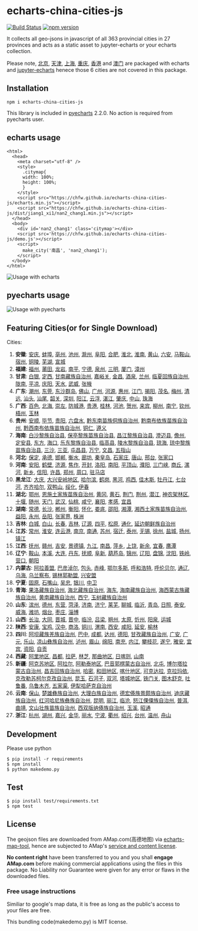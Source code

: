 # echarts-china-cities-js

[![Build Status](https://travis-ci.org/chfw/echarts-china-cities-js.svg?branch=master)](https://travis-ci.org/chfw/echarts-china-cities-js) [![npm version](https://badge.fury.io/js/echarts-china-cities-js.svg)](https://badge.fury.io/js/echarts-china-cities-js)

It collects all geo-jsons in javascript of all 363 provincial cities
in 27 provinces and acts as a static asset to jupyter-echarts or your
echarts collection.

Please note, [北京](https://chfw.github.io/jupyter-echarts/echarts/beijing.js), [天津](https://chfw.github.io/jupyter-echarts/echarts/tianjin.js), [上海](https://chfw.github.io/jupyter-echarts/echarts/shanghai.js), [重庆](https://chfw.github.io/jupyter-echarts/echarts/chongqing.js), [香港](https://chfw.github.io/jupyter-echarts/echarts/xianggang.js) and [澳门](https://chfw.github.io/jupyter-echarts/echarts/aomen.js) are packaged with echarts and [jupyter-echarts](https://chfw.github.io/jupyter-echarts/preview.html) henece those 6 cities are not covered in this package.

## Installation

```
npm i echarts-china-cities-js
```

This library is included in [pyecharts](https://github.com/chenjiandongx/pyecharts) 2.2.0. No action is required from pyecharts user.

## echarts usage

```
<html>
  <head>
    <meta charset="utf-8" />
	<style>
	  .citymap{
	  width: 100%;
	  height: 100%;
	  }
	</style>
  	<script src="https://chfw.github.io/echarts-china-cities-js/echarts.min.js"></script>
	<script src="https://chfw.github.io/echarts-china-cities-js/dist/jiang1_xi1/nan2_chang1.min.js"></script>
  </head>
  <body>
	<div id='nan2_chang1' class='citymap'></div>
	<script src='https://chfw.github.io/echarts-china-cities-js/demo.js'></script>
	<script>
	  make_city('南昌', 'nan2_chang1');
	</script>
  </body>
</html>
```

![Usage with echarts](https://chfw.github.io/echarts-china-cities-js/nanchang.png)

## pyecharts usage

![Usage with pyecharts](https://user-images.githubusercontent.com/4280312/29755070-9bc9ae70-8b89-11e7-9bf2-bec09cb5f1a1.png)

## Featuring Cities(or for Single Download)

Cities:
1. **安徽**:
[安庆](https://chfw.github.io/echarts-china-cities-js/dist/an1_hui1/an1_qing4.js), [蚌埠](https://chfw.github.io/echarts-china-cities-js/dist/an1_hui1/bang4_bu4.js), [亳州](https://chfw.github.io/echarts-china-cities-js/dist/an1_hui1/bo2_zhou1.js), [池州](https://chfw.github.io/echarts-china-cities-js/dist/an1_hui1/chi2_zhou1.js), [滁州](https://chfw.github.io/echarts-china-cities-js/dist/an1_hui1/chu2_zhou1.js), [阜阳](https://chfw.github.io/echarts-china-cities-js/dist/an1_hui1/fu4_yang2.js), [合肥](https://chfw.github.io/echarts-china-cities-js/dist/an1_hui1/he2_fei2.js), [淮北](https://chfw.github.io/echarts-china-cities-js/dist/an1_hui1/huai2_bei3.js), [淮南](https://chfw.github.io/echarts-china-cities-js/dist/an1_hui1/huai2_nan2.js), [黄山](https://chfw.github.io/echarts-china-cities-js/dist/an1_hui1/huang2_shan1.js), [六安](https://chfw.github.io/echarts-china-cities-js/dist/an1_hui1/liu4_an1.js), [马鞍山](https://chfw.github.io/echarts-china-cities-js/dist/an1_hui1/ma3_an1_shan1.js), [宿州](https://chfw.github.io/echarts-china-cities-js/dist/an1_hui1/su4_zhou1.js), [铜陵](https://chfw.github.io/echarts-china-cities-js/dist/an1_hui1/tong2_ling2.js), [芜湖](https://chfw.github.io/echarts-china-cities-js/dist/an1_hui1/wu2_hu2.js), [宣城](https://chfw.github.io/echarts-china-cities-js/dist/an1_hui1/xuan1_cheng2.js)
2. **福建**:
[福州](https://chfw.github.io/echarts-china-cities-js/dist/fu2_jian4/fu2_zhou1.js), [莆田](https://chfw.github.io/echarts-china-cities-js/dist/fu2_jian4/fu3_tian2.js), [龙岩](https://chfw.github.io/echarts-china-cities-js/dist/fu2_jian4/long2_yan2.js), [南平](https://chfw.github.io/echarts-china-cities-js/dist/fu2_jian4/nan2_ping2.js), [宁德](https://chfw.github.io/echarts-china-cities-js/dist/fu2_jian4/ning2_de2.js), [泉州](https://chfw.github.io/echarts-china-cities-js/dist/fu2_jian4/quan2_zhou1.js), [三明](https://chfw.github.io/echarts-china-cities-js/dist/fu2_jian4/san1_ming2.js), [厦门](https://chfw.github.io/echarts-china-cities-js/dist/fu2_jian4/sha4_men2.js), [漳州](https://chfw.github.io/echarts-china-cities-js/dist/fu2_jian4/zhang1_zhou1.js)
3. **甘肃**:
[白银](https://chfw.github.io/echarts-china-cities-js/dist/gan1_su4/bai2_yin2.js), [定西](https://chfw.github.io/echarts-china-cities-js/dist/gan1_su4/ding4_xi1.js), [甘南藏族自治州](https://chfw.github.io/echarts-china-cities-js/dist/gan1_su4/gan1_nan2_cang2_zu2_zi4_zhi4_zhou1.js), [嘉峪关](https://chfw.github.io/echarts-china-cities-js/dist/gan1_su4/jia1_yu4_guan1.js), [金昌](https://chfw.github.io/echarts-china-cities-js/dist/gan1_su4/jin1_chang1.js), [酒泉](https://chfw.github.io/echarts-china-cities-js/dist/gan1_su4/jiu3_quan2.js), [兰州](https://chfw.github.io/echarts-china-cities-js/dist/gan1_su4/lan2_zhou1.js), [临夏回族自治州](https://chfw.github.io/echarts-china-cities-js/dist/gan1_su4/lin2_xia4_hui2_zu2_zi4_zhi4_zhou1.js), [陇南](https://chfw.github.io/echarts-china-cities-js/dist/gan1_su4/long3_nan2.js), [平凉](https://chfw.github.io/echarts-china-cities-js/dist/gan1_su4/ping2_liang2.js), [庆阳](https://chfw.github.io/echarts-china-cities-js/dist/gan1_su4/qing4_yang2.js), [天水](https://chfw.github.io/echarts-china-cities-js/dist/gan1_su4/tian1_shui3.js), [武威](https://chfw.github.io/echarts-china-cities-js/dist/gan1_su4/wu3_wei1.js), [张掖](https://chfw.github.io/echarts-china-cities-js/dist/gan1_su4/zhang1_ye4.js)
4. **广东**:
[潮州](https://chfw.github.io/echarts-china-cities-js/dist/guang3_dong1/chao2_zhou1.js), [东莞](https://chfw.github.io/echarts-china-cities-js/dist/guang3_dong1/dong1_guan1.js), [东沙群岛](https://chfw.github.io/echarts-china-cities-js/dist/guang3_dong1/dong1_sha1_qun2_dao3.js), [佛山](https://chfw.github.io/echarts-china-cities-js/dist/guang3_dong1/fo2_shan1.js), [广州](https://chfw.github.io/echarts-china-cities-js/dist/guang3_dong1/guang3_zhou1.js), [河源](https://chfw.github.io/echarts-china-cities-js/dist/guang3_dong1/he2_yuan2.js), [惠州](https://chfw.github.io/echarts-china-cities-js/dist/guang3_dong1/hui4_zhou1.js), [江门](https://chfw.github.io/echarts-china-cities-js/dist/guang3_dong1/jiang1_men2.js), [揭阳](https://chfw.github.io/echarts-china-cities-js/dist/guang3_dong1/jie1_yang2.js), [茂名](https://chfw.github.io/echarts-china-cities-js/dist/guang3_dong1/mao4_ming2.js), [梅州](https://chfw.github.io/echarts-china-cities-js/dist/guang3_dong1/mei2_zhou1.js), [清远](https://chfw.github.io/echarts-china-cities-js/dist/guang3_dong1/qing1_yuan3.js), [汕头](https://chfw.github.io/echarts-china-cities-js/dist/guang3_dong1/shan4_tou2.js), [汕尾](https://chfw.github.io/echarts-china-cities-js/dist/guang3_dong1/shan4_wei3.js), [韶关](https://chfw.github.io/echarts-china-cities-js/dist/guang3_dong1/shao2_guan1.js), [深圳](https://chfw.github.io/echarts-china-cities-js/dist/guang3_dong1/shen1_zhen4.js), [阳江](https://chfw.github.io/echarts-china-cities-js/dist/guang3_dong1/yang2_jiang1.js), [云浮](https://chfw.github.io/echarts-china-cities-js/dist/guang3_dong1/yun2_fu2.js), [湛江](https://chfw.github.io/echarts-china-cities-js/dist/guang3_dong1/zhan4_jiang1.js), [肇庆](https://chfw.github.io/echarts-china-cities-js/dist/guang3_dong1/zhao4_qing4.js), [中山](https://chfw.github.io/echarts-china-cities-js/dist/guang3_dong1/zhong1_shan1.js), [珠海](https://chfw.github.io/echarts-china-cities-js/dist/guang3_dong1/zhu1_hai3.js)
5. **广西**:
[百色](https://chfw.github.io/echarts-china-cities-js/dist/guang3_xi1/bai3_se4.js), [北海](https://chfw.github.io/echarts-china-cities-js/dist/guang3_xi1/bei3_hai3.js), [崇左](https://chfw.github.io/echarts-china-cities-js/dist/guang3_xi1/chong2_zuo3.js), [防城港](https://chfw.github.io/echarts-china-cities-js/dist/guang3_xi1/fang2_cheng2_gang3.js), [贵港](https://chfw.github.io/echarts-china-cities-js/dist/guang3_xi1/gui4_gang3.js), [桂林](https://chfw.github.io/echarts-china-cities-js/dist/guang3_xi1/gui4_lin2.js), [河池](https://chfw.github.io/echarts-china-cities-js/dist/guang3_xi1/he2_chi2.js), [贺州](https://chfw.github.io/echarts-china-cities-js/dist/guang3_xi1/he4_zhou1.js), [来宾](https://chfw.github.io/echarts-china-cities-js/dist/guang3_xi1/lai2_bin1.js), [柳州](https://chfw.github.io/echarts-china-cities-js/dist/guang3_xi1/liu3_zhou1.js), [南宁](https://chfw.github.io/echarts-china-cities-js/dist/guang3_xi1/nan2_ning2.js), [钦州](https://chfw.github.io/echarts-china-cities-js/dist/guang3_xi1/qin1_zhou1.js), [梧州](https://chfw.github.io/echarts-china-cities-js/dist/guang3_xi1/wu2_zhou1.js), [玉林](https://chfw.github.io/echarts-china-cities-js/dist/guang3_xi1/yu4_lin2.js)
6. **贵州**:
[安顺](https://chfw.github.io/echarts-china-cities-js/dist/gui4_zhou1/an1_shun4.js), [毕节](https://chfw.github.io/echarts-china-cities-js/dist/gui4_zhou1/bi4_jie2.js), [贵阳](https://chfw.github.io/echarts-china-cities-js/dist/gui4_zhou1/gui4_yang2.js), [六盘水](https://chfw.github.io/echarts-china-cities-js/dist/gui4_zhou1/liu4_pan2_shui3.js), [黔东南苗族侗族自治州](https://chfw.github.io/echarts-china-cities-js/dist/gui4_zhou1/qian2_dong1_nan2_miao2_zu2_tong1_zu2_zi4_zhi4_zhou1.js), [黔南布依族苗族自治州](https://chfw.github.io/echarts-china-cities-js/dist/gui4_zhou1/qian2_nan2_bu4_yi1_zu2_miao2_zu2_zi4_zhi4_zhou1.js), [黔西南布依族苗族自治州](https://chfw.github.io/echarts-china-cities-js/dist/gui4_zhou1/qian2_xi1_nan2_bu4_yi1_zu2_miao2_zu2_zi4_zhi4_zhou1.js), [铜仁](https://chfw.github.io/echarts-china-cities-js/dist/gui4_zhou1/tong2_ren2.js), [遵义](https://chfw.github.io/echarts-china-cities-js/dist/gui4_zhou1/zun1_yi4.js)
7. **海南**:
[白沙黎族自治县](https://chfw.github.io/echarts-china-cities-js/dist/hai3_nan2/bai2_sha1_li2_zu2_zi4_zhi4_xian4.js), [保亭黎族苗族自治县](https://chfw.github.io/echarts-china-cities-js/dist/hai3_nan2/bao3_ting2_li2_zu2_miao2_zu2_zi4_zhi4_xian4.js), [昌江黎族自治县](https://chfw.github.io/echarts-china-cities-js/dist/hai3_nan2/chang1_jiang1_li2_zu2_zi4_zhi4_xian4.js), [澄迈县](https://chfw.github.io/echarts-china-cities-js/dist/hai3_nan2/cheng2_mai4_xian4.js), [儋州](https://chfw.github.io/echarts-china-cities-js/dist/hai3_nan2/dan1_zhou1.js), [定安县](https://chfw.github.io/echarts-china-cities-js/dist/hai3_nan2/ding4_an1_xian4.js), [东方](https://chfw.github.io/echarts-china-cities-js/dist/hai3_nan2/dong1_fang1.js), [海口](https://chfw.github.io/echarts-china-cities-js/dist/hai3_nan2/hai3_kou3.js), [乐东黎族自治县](https://chfw.github.io/echarts-china-cities-js/dist/hai3_nan2/le4_dong1_li2_zu2_zi4_zhi4_xian4.js), [临高县](https://chfw.github.io/echarts-china-cities-js/dist/hai3_nan2/lin2_gao1_xian4.js), [陵水黎族自治县](https://chfw.github.io/echarts-china-cities-js/dist/hai3_nan2/ling2_shui3_li2_zu2_zi4_zhi4_xian4.js), [琼海](https://chfw.github.io/echarts-china-cities-js/dist/hai3_nan2/qiong2_hai3.js), [琼中黎族苗族自治县](https://chfw.github.io/echarts-china-cities-js/dist/hai3_nan2/qiong2_zhong1_li2_zu2_miao2_zu2_zi4_zhi4_xian4.js), [三沙](https://chfw.github.io/echarts-china-cities-js/dist/hai3_nan2/san1_sha1.js), [三亚](https://chfw.github.io/echarts-china-cities-js/dist/hai3_nan2/san1_ya4.js), [屯昌县](https://chfw.github.io/echarts-china-cities-js/dist/hai3_nan2/tun2_chang1_xian4.js), [万宁](https://chfw.github.io/echarts-china-cities-js/dist/hai3_nan2/wan4_ning2.js), [文昌](https://chfw.github.io/echarts-china-cities-js/dist/hai3_nan2/wen2_chang1.js), [五指山](https://chfw.github.io/echarts-china-cities-js/dist/hai3_nan2/wu3_zhi3_shan1.js)
8. **河北**:
[保定](https://chfw.github.io/echarts-china-cities-js/dist/he2_bei3/bao3_ding4.js), [承德](https://chfw.github.io/echarts-china-cities-js/dist/he2_bei3/cheng2_de2.js), [邯郸](https://chfw.github.io/echarts-china-cities-js/dist/he2_bei3/han2_dan1.js), [衡水](https://chfw.github.io/echarts-china-cities-js/dist/he2_bei3/heng2_shui3.js), [廊坊](https://chfw.github.io/echarts-china-cities-js/dist/he2_bei3/lang2_fang1.js), [秦皇岛](https://chfw.github.io/echarts-china-cities-js/dist/he2_bei3/qin2_huang2_dao3.js), [石家庄](https://chfw.github.io/echarts-china-cities-js/dist/he2_bei3/shi2_jia1_zhuang1.js), [唐山](https://chfw.github.io/echarts-china-cities-js/dist/he2_bei3/tang2_shan1.js), [邢台](https://chfw.github.io/echarts-china-cities-js/dist/he2_bei3/xing2_tai2.js), [张家口](https://chfw.github.io/echarts-china-cities-js/dist/he2_bei3/zhang1_jia1_kou3.js)
9. **河南**:
[安阳](https://chfw.github.io/echarts-china-cities-js/dist/he2_nan2/an1_yang2.js), [鹤壁](https://chfw.github.io/echarts-china-cities-js/dist/he2_nan2/he4_bi4.js), [济源](https://chfw.github.io/echarts-china-cities-js/dist/he2_nan2/ji4_yuan2.js), [焦作](https://chfw.github.io/echarts-china-cities-js/dist/he2_nan2/jiao1_zuo4.js), [开封](https://chfw.github.io/echarts-china-cities-js/dist/he2_nan2/kai1_feng1.js), [洛阳](https://chfw.github.io/echarts-china-cities-js/dist/he2_nan2/luo4_yang2.js), [南阳](https://chfw.github.io/echarts-china-cities-js/dist/he2_nan2/nan2_yang2.js), [平顶山](https://chfw.github.io/echarts-china-cities-js/dist/he2_nan2/ping2_ding3_shan1.js), [濮阳](https://chfw.github.io/echarts-china-cities-js/dist/he2_nan2/pu2_yang2.js), [三门峡](https://chfw.github.io/echarts-china-cities-js/dist/he2_nan2/san1_men2_xia2.js), [商丘](https://chfw.github.io/echarts-china-cities-js/dist/he2_nan2/shang1_qiu1.js), [漯河](https://chfw.github.io/echarts-china-cities-js/dist/he2_nan2/ta4_he2.js), [新乡](https://chfw.github.io/echarts-china-cities-js/dist/he2_nan2/xin1_xiang1.js), [信阳](https://chfw.github.io/echarts-china-cities-js/dist/he2_nan2/xin4_yang2.js), [许昌](https://chfw.github.io/echarts-china-cities-js/dist/he2_nan2/xu3_chang1.js), [郑州](https://chfw.github.io/echarts-china-cities-js/dist/he2_nan2/zheng4_zhou1.js), [周口](https://chfw.github.io/echarts-china-cities-js/dist/he2_nan2/zhou1_kou3.js), [驻马店](https://chfw.github.io/echarts-china-cities-js/dist/he2_nan2/zhu4_ma3_dian4.js)
10. **黑龙江**:
[大庆](https://chfw.github.io/echarts-china-cities-js/dist/hei1_long2_jiang1/da4_qing4.js), [大兴安岭地区](https://chfw.github.io/echarts-china-cities-js/dist/hei1_long2_jiang1/da4_xing1_an1_ling2_di4_qu1.js), [哈尔滨](https://chfw.github.io/echarts-china-cities-js/dist/hei1_long2_jiang1/ha1_er3_bin1.js), [鹤岗](https://chfw.github.io/echarts-china-cities-js/dist/hei1_long2_jiang1/he4_gang3.js), [黑河](https://chfw.github.io/echarts-china-cities-js/dist/hei1_long2_jiang1/hei1_he2.js), [鸡西](https://chfw.github.io/echarts-china-cities-js/dist/hei1_long2_jiang1/ji1_xi1.js), [佳木斯](https://chfw.github.io/echarts-china-cities-js/dist/hei1_long2_jiang1/jia1_mu4_si1.js), [牡丹江](https://chfw.github.io/echarts-china-cities-js/dist/hei1_long2_jiang1/mu3_dan1_jiang1.js), [七台河](https://chfw.github.io/echarts-china-cities-js/dist/hei1_long2_jiang1/qi1_tai2_he2.js), [齐齐哈尔](https://chfw.github.io/echarts-china-cities-js/dist/hei1_long2_jiang1/qi2_qi2_ha1_er3.js), [双鸭山](https://chfw.github.io/echarts-china-cities-js/dist/hei1_long2_jiang1/shuang1_ya1_shan1.js), [绥化](https://chfw.github.io/echarts-china-cities-js/dist/hei1_long2_jiang1/sui1_hua4.js), [伊春](https://chfw.github.io/echarts-china-cities-js/dist/hei1_long2_jiang1/yi1_chun1.js)
11. **湖北**:
[鄂州](https://chfw.github.io/echarts-china-cities-js/dist/hu2_bei3/e4_zhou1.js), [恩施土家族苗族自治州](https://chfw.github.io/echarts-china-cities-js/dist/hu2_bei3/en1_shi1_tu3_jia1_zu2_miao2_zu2_zi4_zhi4_zhou1.js), [黄冈](https://chfw.github.io/echarts-china-cities-js/dist/hu2_bei3/huang2_gang1.js), [黄石](https://chfw.github.io/echarts-china-cities-js/dist/hu2_bei3/huang2_shi2.js), [荆门](https://chfw.github.io/echarts-china-cities-js/dist/hu2_bei3/jing1_men2.js), [荆州](https://chfw.github.io/echarts-china-cities-js/dist/hu2_bei3/jing1_zhou1.js), [潜江](https://chfw.github.io/echarts-china-cities-js/dist/hu2_bei3/qian2_jiang1.js), [神农架林区](https://chfw.github.io/echarts-china-cities-js/dist/hu2_bei3/shen2_nong2_jia4_lin2_qu1.js), [十堰](https://chfw.github.io/echarts-china-cities-js/dist/hu2_bei3/shi2_yan4.js), [随州](https://chfw.github.io/echarts-china-cities-js/dist/hu2_bei3/sui2_zhou1.js), [天门](https://chfw.github.io/echarts-china-cities-js/dist/hu2_bei3/tian1_men2.js), [武汉](https://chfw.github.io/echarts-china-cities-js/dist/hu2_bei3/wu3_han4.js), [仙桃](https://chfw.github.io/echarts-china-cities-js/dist/hu2_bei3/xian1_tao2.js), [咸宁](https://chfw.github.io/echarts-china-cities-js/dist/hu2_bei3/xian2_ning2.js), [襄阳](https://chfw.github.io/echarts-china-cities-js/dist/hu2_bei3/xiang1_yang2.js), [孝感](https://chfw.github.io/echarts-china-cities-js/dist/hu2_bei3/xiao4_gan3.js), [宜昌](https://chfw.github.io/echarts-china-cities-js/dist/hu2_bei3/yi2_chang1.js)
12. **湖南**:
[常德](https://chfw.github.io/echarts-china-cities-js/dist/hu2_nan2/chang2_de2.js), [长沙](https://chfw.github.io/echarts-china-cities-js/dist/hu2_nan2/chang2_sha1.js), [郴州](https://chfw.github.io/echarts-china-cities-js/dist/hu2_nan2/chen1_zhou1.js), [衡阳](https://chfw.github.io/echarts-china-cities-js/dist/hu2_nan2/heng2_yang2.js), [怀化](https://chfw.github.io/echarts-china-cities-js/dist/hu2_nan2/huai2_hua4.js), [娄底](https://chfw.github.io/echarts-china-cities-js/dist/hu2_nan2/lou2_di3.js), [邵阳](https://chfw.github.io/echarts-china-cities-js/dist/hu2_nan2/shao4_yang2.js), [湘潭](https://chfw.github.io/echarts-china-cities-js/dist/hu2_nan2/xiang1_tan2.js), [湘西土家族苗族自治州](https://chfw.github.io/echarts-china-cities-js/dist/hu2_nan2/xiang1_xi1_tu3_jia1_zu2_miao2_zu2_zi4_zhi4_zhou1.js), [益阳](https://chfw.github.io/echarts-china-cities-js/dist/hu2_nan2/yi4_yang2.js), [永州](https://chfw.github.io/echarts-china-cities-js/dist/hu2_nan2/yong3_zhou1.js), [岳阳](https://chfw.github.io/echarts-china-cities-js/dist/hu2_nan2/yue4_yang2.js), [张家界](https://chfw.github.io/echarts-china-cities-js/dist/hu2_nan2/zhang1_jia1_jie4.js), [株洲](https://chfw.github.io/echarts-china-cities-js/dist/hu2_nan2/zhu1_zhou1.js)
13. **吉林**:
[白城](https://chfw.github.io/echarts-china-cities-js/dist/ji2_lin2/bai2_cheng2.js), [白山](https://chfw.github.io/echarts-china-cities-js/dist/ji2_lin2/bai2_shan1.js), [长春](https://chfw.github.io/echarts-china-cities-js/dist/ji2_lin2/chang2_chun1.js), [吉林](https://chfw.github.io/echarts-china-cities-js/dist/ji2_lin2/ji2_lin2.js), [辽源](https://chfw.github.io/echarts-china-cities-js/dist/ji2_lin2/liao2_yuan2.js), [四平](https://chfw.github.io/echarts-china-cities-js/dist/ji2_lin2/si4_ping2.js), [松原](https://chfw.github.io/echarts-china-cities-js/dist/ji2_lin2/song1_yuan2.js), [通化](https://chfw.github.io/echarts-china-cities-js/dist/ji2_lin2/tong1_hua4.js), [延边朝鲜族自治州](https://chfw.github.io/echarts-china-cities-js/dist/ji2_lin2/yan2_bian1_zhao1_xian1_zu2_zi4_zhi4_zhou1.js)
14. **江苏**:
[常州](https://chfw.github.io/echarts-china-cities-js/dist/jiang1_su1/chang2_zhou1.js), [淮安](https://chfw.github.io/echarts-china-cities-js/dist/jiang1_su1/huai2_an1.js), [连云港](https://chfw.github.io/echarts-china-cities-js/dist/jiang1_su1/lian2_yun2_gang3.js), [南京](https://chfw.github.io/echarts-china-cities-js/dist/jiang1_su1/nan2_jing1.js), [南通](https://chfw.github.io/echarts-china-cities-js/dist/jiang1_su1/nan2_tong1.js), [苏州](https://chfw.github.io/echarts-china-cities-js/dist/jiang1_su1/su1_zhou1.js), [宿迁](https://chfw.github.io/echarts-china-cities-js/dist/jiang1_su1/su4_qian1.js), [泰州](https://chfw.github.io/echarts-china-cities-js/dist/jiang1_su1/tai4_zhou1.js), [无锡](https://chfw.github.io/echarts-china-cities-js/dist/jiang1_su1/wu2_xi2.js), [徐州](https://chfw.github.io/echarts-china-cities-js/dist/jiang1_su1/xu2_zhou1.js), [盐城](https://chfw.github.io/echarts-china-cities-js/dist/jiang1_su1/yan2_cheng2.js), [扬州](https://chfw.github.io/echarts-china-cities-js/dist/jiang1_su1/yang2_zhou1.js), [镇江](https://chfw.github.io/echarts-china-cities-js/dist/jiang1_su1/zhen4_jiang1.js)
15. **江西**:
[抚州](https://chfw.github.io/echarts-china-cities-js/dist/jiang1_xi1/fu3_zhou1.js), [赣州](https://chfw.github.io/echarts-china-cities-js/dist/jiang1_xi1/gan4_zhou1.js), [吉安](https://chfw.github.io/echarts-china-cities-js/dist/jiang1_xi1/ji2_an1.js), [景德镇](https://chfw.github.io/echarts-china-cities-js/dist/jiang1_xi1/jing3_de2_zhen4.js), [九江](https://chfw.github.io/echarts-china-cities-js/dist/jiang1_xi1/jiu3_jiang1.js), [南昌](https://chfw.github.io/echarts-china-cities-js/dist/jiang1_xi1/nan2_chang1.js), [萍乡](https://chfw.github.io/echarts-china-cities-js/dist/jiang1_xi1/ping2_xiang1.js), [上饶](https://chfw.github.io/echarts-china-cities-js/dist/jiang1_xi1/shang4_rao2.js), [新余](https://chfw.github.io/echarts-china-cities-js/dist/jiang1_xi1/xin1_yu2.js), [宜春](https://chfw.github.io/echarts-china-cities-js/dist/jiang1_xi1/yi2_chun1.js), [鹰潭](https://chfw.github.io/echarts-china-cities-js/dist/jiang1_xi1/ying1_tan2.js)
16. **辽宁**:
[鞍山](https://chfw.github.io/echarts-china-cities-js/dist/liao2_ning2/an1_shan1.js), [本溪](https://chfw.github.io/echarts-china-cities-js/dist/liao2_ning2/ben3_xi1.js), [大连](https://chfw.github.io/echarts-china-cities-js/dist/liao2_ning2/da4_lian2.js), [丹东](https://chfw.github.io/echarts-china-cities-js/dist/liao2_ning2/dan1_dong1.js), [抚顺](https://chfw.github.io/echarts-china-cities-js/dist/liao2_ning2/fu3_shun4.js), [阜新](https://chfw.github.io/echarts-china-cities-js/dist/liao2_ning2/fu4_xin1.js), [葫芦岛](https://chfw.github.io/echarts-china-cities-js/dist/liao2_ning2/hu2_lu2_dao3.js), [锦州](https://chfw.github.io/echarts-china-cities-js/dist/liao2_ning2/jin3_zhou1.js), [辽阳](https://chfw.github.io/echarts-china-cities-js/dist/liao2_ning2/liao2_yang2.js), [盘锦](https://chfw.github.io/echarts-china-cities-js/dist/liao2_ning2/pan2_jin3.js), [沈阳](https://chfw.github.io/echarts-china-cities-js/dist/liao2_ning2/shen3_yang2.js), [铁岭](https://chfw.github.io/echarts-china-cities-js/dist/liao2_ning2/tie3_ling2.js), [营口](https://chfw.github.io/echarts-china-cities-js/dist/liao2_ning2/ying2_kou3.js), [朝阳](https://chfw.github.io/echarts-china-cities-js/dist/liao2_ning2/zhao1_yang2.js)
17. **内蒙古**:
[阿拉善盟](https://chfw.github.io/echarts-china-cities-js/dist/nei4_meng2_gu3/a1_la1_shan4_meng2.js), [巴彦淖尔](https://chfw.github.io/echarts-china-cities-js/dist/nei4_meng2_gu3/ba1_yan4_nao4_er3.js), [包头](https://chfw.github.io/echarts-china-cities-js/dist/nei4_meng2_gu3/bao1_tou2.js), [赤峰](https://chfw.github.io/echarts-china-cities-js/dist/nei4_meng2_gu3/chi4_feng1.js), [鄂尔多斯](https://chfw.github.io/echarts-china-cities-js/dist/nei4_meng2_gu3/e4_er3_duo1_si1.js), [呼和浩特](https://chfw.github.io/echarts-china-cities-js/dist/nei4_meng2_gu3/hu1_he2_hao4_te4.js), [呼伦贝尔](https://chfw.github.io/echarts-china-cities-js/dist/nei4_meng2_gu3/hu1_lun2_bei4_er3.js), [通辽](https://chfw.github.io/echarts-china-cities-js/dist/nei4_meng2_gu3/tong1_liao2.js), [乌海](https://chfw.github.io/echarts-china-cities-js/dist/nei4_meng2_gu3/wu1_hai3.js), [乌兰察布](https://chfw.github.io/echarts-china-cities-js/dist/nei4_meng2_gu3/wu1_lan2_cha2_bu4.js), [锡林郭勒盟](https://chfw.github.io/echarts-china-cities-js/dist/nei4_meng2_gu3/xi2_lin2_guo1_le4_meng2.js), [兴安盟](https://chfw.github.io/echarts-china-cities-js/dist/nei4_meng2_gu3/xing1_an1_meng2.js)
18. **宁夏**:
[固原](https://chfw.github.io/echarts-china-cities-js/dist/ning2_xia4/gu4_yuan2.js), [石嘴山](https://chfw.github.io/echarts-china-cities-js/dist/ning2_xia4/shi2_zui3_shan1.js), [吴忠](https://chfw.github.io/echarts-china-cities-js/dist/ning2_xia4/wu2_zhong1.js), [银川](https://chfw.github.io/echarts-china-cities-js/dist/ning2_xia4/yin2_chuan1.js), [中卫](https://chfw.github.io/echarts-china-cities-js/dist/ning2_xia4/zhong1_wei4.js)
19. **青海**:
[果洛藏族自治州](https://chfw.github.io/echarts-china-cities-js/dist/qing1_hai3/guo3_luo4_cang2_zu2_zi4_zhi4_zhou1.js), [海北藏族自治州](https://chfw.github.io/echarts-china-cities-js/dist/qing1_hai3/hai3_bei3_cang2_zu2_zi4_zhi4_zhou1.js), [海东](https://chfw.github.io/echarts-china-cities-js/dist/qing1_hai3/hai3_dong1.js), [海南藏族自治州](https://chfw.github.io/echarts-china-cities-js/dist/qing1_hai3/hai3_nan2_cang2_zu2_zi4_zhi4_zhou1.js), [海西蒙古族藏族自治州](https://chfw.github.io/echarts-china-cities-js/dist/qing1_hai3/hai3_xi1_meng2_gu3_zu2_cang2_zu2_zi4_zhi4_zhou1.js), [黄南藏族自治州](https://chfw.github.io/echarts-china-cities-js/dist/qing1_hai3/huang2_nan2_cang2_zu2_zi4_zhi4_zhou1.js), [西宁](https://chfw.github.io/echarts-china-cities-js/dist/qing1_hai3/xi1_ning2.js), [玉树藏族自治州](https://chfw.github.io/echarts-china-cities-js/dist/qing1_hai3/yu4_shu4_cang2_zu2_zi4_zhi4_zhou1.js)
20. **山东**:
[滨州](https://chfw.github.io/echarts-china-cities-js/dist/shan1_dong1/bin1_zhou1.js), [德州](https://chfw.github.io/echarts-china-cities-js/dist/shan1_dong1/de2_zhou1.js), [东营](https://chfw.github.io/echarts-china-cities-js/dist/shan1_dong1/dong1_ying2.js), [菏泽](https://chfw.github.io/echarts-china-cities-js/dist/shan1_dong1/he2_ze2.js), [济南](https://chfw.github.io/echarts-china-cities-js/dist/shan1_dong1/ji4_nan2.js), [济宁](https://chfw.github.io/echarts-china-cities-js/dist/shan1_dong1/ji4_ning2.js), [莱芜](https://chfw.github.io/echarts-china-cities-js/dist/shan1_dong1/lai2_wu2.js), [聊城](https://chfw.github.io/echarts-china-cities-js/dist/shan1_dong1/liao2_cheng2.js), [临沂](https://chfw.github.io/echarts-china-cities-js/dist/shan1_dong1/lin2_yi2.js), [青岛](https://chfw.github.io/echarts-china-cities-js/dist/shan1_dong1/qing1_dao3.js), [日照](https://chfw.github.io/echarts-china-cities-js/dist/shan1_dong1/ri4_zhao4.js), [泰安](https://chfw.github.io/echarts-china-cities-js/dist/shan1_dong1/tai4_an1.js), [威海](https://chfw.github.io/echarts-china-cities-js/dist/shan1_dong1/wei1_hai3.js), [潍坊](https://chfw.github.io/echarts-china-cities-js/dist/shan1_dong1/wei2_fang1.js), [烟台](https://chfw.github.io/echarts-china-cities-js/dist/shan1_dong1/yan1_tai2.js), [枣庄](https://chfw.github.io/echarts-china-cities-js/dist/shan1_dong1/zao3_zhuang1.js), [淄博](https://chfw.github.io/echarts-china-cities-js/dist/shan1_dong1/zi1_bo2.js)
21. **山西**:
[长治](https://chfw.github.io/echarts-china-cities-js/dist/shan1_xi1/chang2_zhi4.js), [大同](https://chfw.github.io/echarts-china-cities-js/dist/shan1_xi1/da4_tong2.js), [晋城](https://chfw.github.io/echarts-china-cities-js/dist/shan1_xi1/jin4_cheng2.js), [晋中](https://chfw.github.io/echarts-china-cities-js/dist/shan1_xi1/jin4_zhong1.js), [临汾](https://chfw.github.io/echarts-china-cities-js/dist/shan1_xi1/lin2_fen2.js), [吕梁](https://chfw.github.io/echarts-china-cities-js/dist/shan1_xi1/lv3_liang2.js), [朔州](https://chfw.github.io/echarts-china-cities-js/dist/shan1_xi1/shuo4_zhou1.js), [太原](https://chfw.github.io/echarts-china-cities-js/dist/shan1_xi1/tai4_yuan2.js), [忻州](https://chfw.github.io/echarts-china-cities-js/dist/shan1_xi1/xin1_zhou1.js), [阳泉](https://chfw.github.io/echarts-china-cities-js/dist/shan1_xi1/yang2_quan2.js), [运城](https://chfw.github.io/echarts-china-cities-js/dist/shan1_xi1/yun4_cheng2.js)
22. **陕西**:
[安康](https://chfw.github.io/echarts-china-cities-js/dist/shan3_xi1/an1_kang1.js), [宝鸡](https://chfw.github.io/echarts-china-cities-js/dist/shan3_xi1/bao3_ji1.js), [汉中](https://chfw.github.io/echarts-china-cities-js/dist/shan3_xi1/han4_zhong1.js), [商洛](https://chfw.github.io/echarts-china-cities-js/dist/shan3_xi1/shang1_luo4.js), [铜川](https://chfw.github.io/echarts-china-cities-js/dist/shan3_xi1/tong2_chuan1.js), [渭南](https://chfw.github.io/echarts-china-cities-js/dist/shan3_xi1/wei4_nan2.js), [西安](https://chfw.github.io/echarts-china-cities-js/dist/shan3_xi1/xi1_an1.js), [咸阳](https://chfw.github.io/echarts-china-cities-js/dist/shan3_xi1/xian2_yang2.js), [延安](https://chfw.github.io/echarts-china-cities-js/dist/shan3_xi1/yan2_an1.js), [榆林](https://chfw.github.io/echarts-china-cities-js/dist/shan3_xi1/yu2_lin2.js)
23. **四川**:
[阿坝藏族羌族自治州](https://chfw.github.io/echarts-china-cities-js/dist/si4_chuan1/a1_ba4_cang2_zu2_qiang1_zu2_zi4_zhi4_zhou1.js), [巴中](https://chfw.github.io/echarts-china-cities-js/dist/si4_chuan1/ba1_zhong1.js), [成都](https://chfw.github.io/echarts-china-cities-js/dist/si4_chuan1/cheng2_du1.js), [达州](https://chfw.github.io/echarts-china-cities-js/dist/si4_chuan1/da2_zhou1.js), [德阳](https://chfw.github.io/echarts-china-cities-js/dist/si4_chuan1/de2_yang2.js), [甘孜藏族自治州](https://chfw.github.io/echarts-china-cities-js/dist/si4_chuan1/gan1_zi1_cang2_zu2_zi4_zhi4_zhou1.js), [广安](https://chfw.github.io/echarts-china-cities-js/dist/si4_chuan1/guang3_an1.js), [广元](https://chfw.github.io/echarts-china-cities-js/dist/si4_chuan1/guang3_yuan2.js), [乐山](https://chfw.github.io/echarts-china-cities-js/dist/si4_chuan1/le4_shan1.js), [凉山彝族自治州](https://chfw.github.io/echarts-china-cities-js/dist/si4_chuan1/liang2_shan1_yi2_zu2_zi4_zhi4_zhou1.js), [泸州](https://chfw.github.io/echarts-china-cities-js/dist/si4_chuan1/lu2_zhou1.js), [眉山](https://chfw.github.io/echarts-china-cities-js/dist/si4_chuan1/mei2_shan1.js), [绵阳](https://chfw.github.io/echarts-china-cities-js/dist/si4_chuan1/mian2_yang2.js), [南充](https://chfw.github.io/echarts-china-cities-js/dist/si4_chuan1/nan2_chong1.js), [内江](https://chfw.github.io/echarts-china-cities-js/dist/si4_chuan1/nei4_jiang1.js), [攀枝花](https://chfw.github.io/echarts-china-cities-js/dist/si4_chuan1/pan1_zhi1_hua1.js), [遂宁](https://chfw.github.io/echarts-china-cities-js/dist/si4_chuan1/sui4_ning2.js), [雅安](https://chfw.github.io/echarts-china-cities-js/dist/si4_chuan1/ya3_an1.js), [宜宾](https://chfw.github.io/echarts-china-cities-js/dist/si4_chuan1/yi2_bin1.js), [资阳](https://chfw.github.io/echarts-china-cities-js/dist/si4_chuan1/zi1_yang2.js), [自贡](https://chfw.github.io/echarts-china-cities-js/dist/si4_chuan1/zi4_gong4.js)
24. **西藏**:
[阿里地区](https://chfw.github.io/echarts-china-cities-js/dist/xi1_cang2/a1_li3_di4_qu1.js), [昌都](https://chfw.github.io/echarts-china-cities-js/dist/xi1_cang2/chang1_du1.js), [拉萨](https://chfw.github.io/echarts-china-cities-js/dist/xi1_cang2/la1_sa4.js), [林芝](https://chfw.github.io/echarts-china-cities-js/dist/xi1_cang2/lin2_zhi1.js), [那曲地区](https://chfw.github.io/echarts-china-cities-js/dist/xi1_cang2/na4_qu1_di4_qu1.js), [日喀则](https://chfw.github.io/echarts-china-cities-js/dist/xi1_cang2/ri4_ka1_ze2.js), [山南](https://chfw.github.io/echarts-china-cities-js/dist/xi1_cang2/shan1_nan2.js)
25. **新疆**:
[阿克苏地区](https://chfw.github.io/echarts-china-cities-js/dist/xin1_jiang1/a1_ke4_su1_di4_qu1.js), [阿拉尔](https://chfw.github.io/echarts-china-cities-js/dist/xin1_jiang1/a1_la1_er3.js), [阿勒泰地区](https://chfw.github.io/echarts-china-cities-js/dist/xin1_jiang1/a1_le4_tai4_di4_qu1.js), [巴音郭楞蒙古自治州](https://chfw.github.io/echarts-china-cities-js/dist/xin1_jiang1/ba1_yin1_guo1_leng2_meng2_gu3_zi4_zhi4_zhou1.js), [北屯](https://chfw.github.io/echarts-china-cities-js/dist/xin1_jiang1/bei3_tun2.js), [博尔塔拉蒙古自治州](https://chfw.github.io/echarts-china-cities-js/dist/xin1_jiang1/bo2_er3_ta3_la1_meng2_gu3_zi4_zhi4_zhou1.js), [昌吉回族自治州](https://chfw.github.io/echarts-china-cities-js/dist/xin1_jiang1/chang1_ji2_hui2_zu2_zi4_zhi4_zhou1.js), [哈密](https://chfw.github.io/echarts-china-cities-js/dist/xin1_jiang1/ha1_mi4.js), [和田地区](https://chfw.github.io/echarts-china-cities-js/dist/xin1_jiang1/he2_tian2_di4_qu1.js), [喀什地区](https://chfw.github.io/echarts-china-cities-js/dist/xin1_jiang1/ka1_shi2_di4_qu1.js), [可克达拉](https://chfw.github.io/echarts-china-cities-js/dist/xin1_jiang1/ke3_ke4_da2_la1.js), [克拉玛依](https://chfw.github.io/echarts-china-cities-js/dist/xin1_jiang1/ke4_la1_ma3_yi1.js), [克孜勒苏柯尔克孜自治州](https://chfw.github.io/echarts-china-cities-js/dist/xin1_jiang1/ke4_zi1_le4_su1_ke1_er3_ke4_zi1_zi4_zhi4_zhou1.js), [昆玉](https://chfw.github.io/echarts-china-cities-js/dist/xin1_jiang1/kun1_yu4.js), [石河子](https://chfw.github.io/echarts-china-cities-js/dist/xin1_jiang1/shi2_he2_zi3.js), [双河](https://chfw.github.io/echarts-china-cities-js/dist/xin1_jiang1/shuang1_he2.js), [塔城地区](https://chfw.github.io/echarts-china-cities-js/dist/xin1_jiang1/ta3_cheng2_di4_qu1.js), [铁门关](https://chfw.github.io/echarts-china-cities-js/dist/xin1_jiang1/tie3_men2_guan1.js), [图木舒克](https://chfw.github.io/echarts-china-cities-js/dist/xin1_jiang1/tu2_mu4_shu1_ke4.js), [吐鲁番](https://chfw.github.io/echarts-china-cities-js/dist/xin1_jiang1/tu3_lu3_fan1.js), [乌鲁木齐](https://chfw.github.io/echarts-china-cities-js/dist/xin1_jiang1/wu1_lu3_mu4_qi2.js), [五家渠](https://chfw.github.io/echarts-china-cities-js/dist/xin1_jiang1/wu3_jia1_qu2.js), [伊犁哈萨克自治州](https://chfw.github.io/echarts-china-cities-js/dist/xin1_jiang1/yi1_li2_ha1_sa4_ke4_zi4_zhi4_zhou1.js)
26. **云南**:
[保山](https://chfw.github.io/echarts-china-cities-js/dist/yun2_nan2/bao3_shan1.js), [楚雄彝族自治州](https://chfw.github.io/echarts-china-cities-js/dist/yun2_nan2/chu3_xiong2_yi2_zu2_zi4_zhi4_zhou1.js), [大理白族自治州](https://chfw.github.io/echarts-china-cities-js/dist/yun2_nan2/da4_li3_bai2_zu2_zi4_zhi4_zhou1.js), [德宏傣族景颇族自治州](https://chfw.github.io/echarts-china-cities-js/dist/yun2_nan2/de2_hong2_dai3_zu2_jing3_po3_zu2_zi4_zhi4_zhou1.js), [迪庆藏族自治州](https://chfw.github.io/echarts-china-cities-js/dist/yun2_nan2/di2_qing4_cang2_zu2_zi4_zhi4_zhou1.js), [红河哈尼族彝族自治州](https://chfw.github.io/echarts-china-cities-js/dist/yun2_nan2/hong2_he2_ha1_ni2_zu2_yi2_zu2_zi4_zhi4_zhou1.js), [昆明](https://chfw.github.io/echarts-china-cities-js/dist/yun2_nan2/kun1_ming2.js), [丽江](https://chfw.github.io/echarts-china-cities-js/dist/yun2_nan2/li4_jiang1.js), [临沧](https://chfw.github.io/echarts-china-cities-js/dist/yun2_nan2/lin2_cang1.js), [怒江傈僳族自治州](https://chfw.github.io/echarts-china-cities-js/dist/yun2_nan2/nu4_jiang1_li4_su4_zu2_zi4_zhi4_zhou1.js), [普洱](https://chfw.github.io/echarts-china-cities-js/dist/yun2_nan2/pu3_er3.js), [曲靖](https://chfw.github.io/echarts-china-cities-js/dist/yun2_nan2/qu1_jing4.js), [文山壮族苗族自治州](https://chfw.github.io/echarts-china-cities-js/dist/yun2_nan2/wen2_shan1_zhuang4_zu2_miao2_zu2_zi4_zhi4_zhou1.js), [西双版纳傣族自治州](https://chfw.github.io/echarts-china-cities-js/dist/yun2_nan2/xi1_shuang1_ban3_na4_dai3_zu2_zi4_zhi4_zhou1.js), [玉溪](https://chfw.github.io/echarts-china-cities-js/dist/yun2_nan2/yu4_xi1.js), [昭通](https://chfw.github.io/echarts-china-cities-js/dist/yun2_nan2/zhao1_tong1.js)
27. **浙江**:
[杭州](https://chfw.github.io/echarts-china-cities-js/dist/zhe4_jiang1/hang2_zhou1.js), [湖州](https://chfw.github.io/echarts-china-cities-js/dist/zhe4_jiang1/hu2_zhou1.js), [嘉兴](https://chfw.github.io/echarts-china-cities-js/dist/zhe4_jiang1/jia1_xing1.js), [金华](https://chfw.github.io/echarts-china-cities-js/dist/zhe4_jiang1/jin1_hua2.js), [丽水](https://chfw.github.io/echarts-china-cities-js/dist/zhe4_jiang1/li4_shui3.js), [宁波](https://chfw.github.io/echarts-china-cities-js/dist/zhe4_jiang1/ning2_bo1.js), [衢州](https://chfw.github.io/echarts-china-cities-js/dist/zhe4_jiang1/qu2_zhou1.js), [绍兴](https://chfw.github.io/echarts-china-cities-js/dist/zhe4_jiang1/shao4_xing1.js), [台州](https://chfw.github.io/echarts-china-cities-js/dist/zhe4_jiang1/tai2_zhou1.js), [温州](https://chfw.github.io/echarts-china-cities-js/dist/zhe4_jiang1/wen1_zhou1.js), [舟山](https://chfw.github.io/echarts-china-cities-js/dist/zhe4_jiang1/zhou1_shan1.js)


## Development


Please use python

```shell
$ pip install -r requirements
$ npm install
$ python makedemo.py
```

## Test

```shell
$ pip install test/requirements.txt
$ npm test
```

## License

The geojson files are downloaded from AMap.com(高德地图) via [echarts-map-tool](http://ecomfe.github.io/echarts-map-tool/),
hence are subjected to AMap's [service and content license](https://lbs.amap.com/home/terms/).

**No content right** have been transferred to you and you shall **engage AMap.com** before
making commercial applications using the files in this package. No Liability nor Guarantee were
given for any error or flaws in the downloaded files.

### Free usage instructions

Similiar to google's map data, it is free as long as the public's access to your files
are free. 

This bundling code(makedemo.py) is MIT license.

